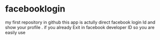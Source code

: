 # facebooklogin
my first repository in github this app is actully direct facebook login Id and  show your profile . if you already Exit in facebook developer ID so you are easily use
